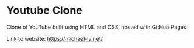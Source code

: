 # Youtube Clone
Clone of YouTube built using HTML and CSS, hosted with GitHub Pages.

Link to website: https://michael-ly.net/
